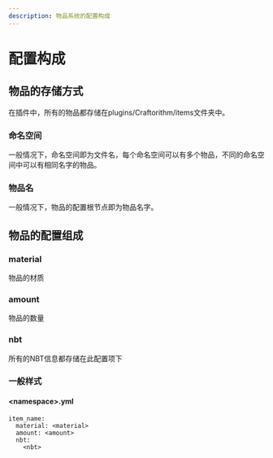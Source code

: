```yaml
---
description: 物品系统的配置构成
---
```


# 配置构成

## 物品的存储方式

在插件中，所有的物品都存储在plugins/Craftorithm/items文件夹中。

### 命名空间

一般情况下，命名空间即为文件名，每个命名空间可以有多个物品，不同的命名空间中可以有相同名字的物品。

### 物品名

一般情况下，物品的配置根节点即为物品名字。

## 物品的配置组成

### material

物品的材质

### amount

物品的数量

### nbt

所有的NBT信息都存储在此配置项下

### 一般样式

#### \<namespace>.yml

```
item_name:
  material: <material>
  amount: <amount>
  nbt:
    <nbt>
```
